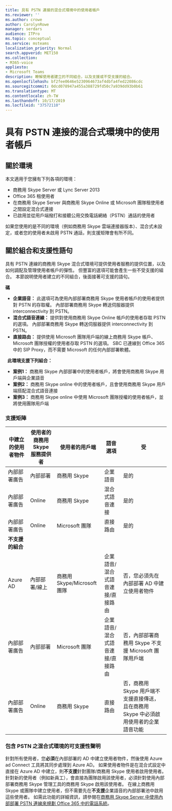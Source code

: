 ```yaml
---
title: 具有 PSTN 連接的混合式環境中的使用者帳戶
ms.reviewer: ''
ms.author: crowe
author: CarolynRowe
manager: serdars
audience: ITPro
ms.topic: conceptual
ms.service: msteams
localization_priority: Normal
search.appverid: MET150
ms.collection:
- M365-voice
appliesto:
- Microsoft Teams
description: 瞭解使用者建立的不同組合，以及支援或不受支援的組合。
ms.openlocfilehash: bf2fee0646e5230964673af4dbfa4fed22086cdc
ms.sourcegitcommit: 0dcd078947a455a388729fd50c7a939dd93b0b61
ms.translationtype: MT
ms.contentlocale: zh-TW
ms.lasthandoff: 10/17/2019
ms.locfileid: "37572110"
---
```

# <a name="user-accounts-in-a-hybrid-environment-with-pstn-connectivity"></a>具有 PSTN 連接的混合式環境中的使用者帳戶

## <a name="about-the-environment"></a>關於環境

本文適用于您擁有下列各項的環境： 
 
- 商務用 Skype Server 或 Lync Server 2013 
- Office 365 租使用者 
- 在商務用 Skype Server 與商務用 Skype Online 或 Microsoft 團隊租使用者之間設定混合式連接 
- 已啟用並從用戶端撥打和接聽公用交換電話網絡（PSTN）通話的使用者

 
如果您使用的是不同的環境（例如商務用 Skype 雲端連接器版本）、混合式未設定，或者您的使用者未啟用 PSTN 通話，則支援矩陣會有所不同。  

## <a name="about-the-combinations-and-the-supportability-statement"></a>關於組合和支援性語句  

具有 PSTN 連線的商務用 Skype 混合式環境可提供使用者服務的提供位置，以及如何調配及管理使用者帳戶的彈性。 但豐富的選項可能會產生一些不受支援的組合。 本節說明使用者建立的不同組合，後面接著可支援的語句。


**碼**   
- **企業語音：** 此選項可為使用內部部署商務用 Skype 使用者帳戶的使用者提供對 PSTN 的存取權。 內部部署商務用 Skype 轉送伺服器提供 interconnectivity 到 PSTN。  
- **混合式語音連線：** 提供對使用商務用 Skype Online 帳戶的使用者存取 PSTN 的選項。 內部部署商務用 Skype 轉送伺服器提供 interconnectivity 到 PSTN。 
- **直接路由：** 提供使用 Microsoft 團隊用戶端的線上商務用 Skype 帳戶、Microsoft 團隊授權的使用者存取 PSTN 的選項。 SBC 已連線到 Office 365 中的 SIP Proxy，而不需要 Microsoft 的任何內部部署軟體。

  
**此環境支援下列組合：**
- **案例1：** 商務用 Skype 內部部署中的使用者帳戶，將會使用商務用 Skype 用戶端與企業語音
- **案例2：** 商務用 Skype online 中的使用者帳戶，且會使用商務用 Skype 用戶端搭配混合式語音連接
- **案例3：** 商務用 Skype online 中使用 Microsoft 團隊授權的使用者帳戶，並將使用團隊用戶端
 
### <a name="supportability-matrix"></a>支援矩陣


|**中建立的使用者物件**  |**使用者的商務用 Skype 服務提供者**|**使用者的用戶端**|**語音選項**|**受**|
| ------------ | --------- | --------- | --------- | -------- |
|內部部署廣告| 內部部署 |商務用 Skype   | 企業語音   |是的|
|內部部署廣告|Online| 商務用 Skype  | 混合式語音連接   |是的 |
|內部部署廣告|Online |Microsoft 團隊 |直接路由  |是的 |
|**不支援的組合**    | |         |         |      |
|Azure AD| 內部部署/線上 | 商務用 Skype/Microsoft 團隊|企業語音/混合式語音連接/直接路由  |否，您必須先在內部部署 AD 中建立使用者物件 |
|內部部署廣告  |內部部署| Microsoft 團隊| 企業語音/混合式語音連接/直接路由   |否，內部部署商務用 Skype 不支援 Microsoft 團隊用戶端 |     
|內部部署廣告  |Online |商務用 Skype  | 直接路由  |否，商務用 Skype 用戶端不支援直接傳送，且在商務用 Skype 中必須啟用使用者的企業語音功能  |


### <a name="supportability-statement-for-the-hybrid-environment-with-pstn"></a>包含 PSTN 之混合式環境的可支援性聲明

針對所有使用者，您**必須**在內部部署的 AD 中建立使用者物件，然後使用 Azure ad Connect 工具將其同步處理到 Azure AD。 如果使用者物件是在混合式設定中直接在 Azure AD 中建立，則**不支援**針對團隊/商務用 Skype 使用者啟用使用者。 針對新的使用者（例如新員工），會直接為團隊啟用該使用者，必須針對使用內部部署商務用 Skype 管理工具的商務用 Skype 啟用該使用者。 在線上商務用 Skype 或團隊中建立使用者，但不需要先在**不支援**企業語音的內部部署池中啟用這些使用者。 如需此功能的詳細資訊，請參閱在[商務用 Skype Server 中使用內部部署 PSTN 連線來規劃 Office 365 中的電話系統](https://docs.microsoft.com/skypeforbusiness/skype-for-business-hybrid-solutions/plan-your-phone-system-cloud-pbx-solution/plan-phone-system-with-on-premises-pstn-connectivity)。
